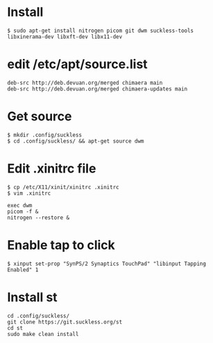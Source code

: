 # Install
```
$ sudo apt-get install nitrogen picom git dwm suckless-tools libxinerama-dev libxft-dev libx11-dev
```
# edit /etc/apt/source.list
```
deb-src http://deb.devuan.org/merged chimaera main  
deb-src http://deb.devuan.org/merged chimaera-updates main
```
# Get source
```
$ mkdir .config/suckless
$ cd .config/suckless/ && apt-get source dwm
```
# Edit .xinitrc file
```
$ cp /etc/X11/xinit/xinitrc .xinitrc
$ vim .xinitrc
```
```
exec dwm
picom -f &
nitrogen --restore &
```
# Enable tap to click
```
$ xinput set-prop "SynPS/2 Synaptics TouchPad" "libinput Tapping Enabled" 1
```
# Install st
```
cd .config/suckless/
git clone https://git.suckless.org/st
cd st
sudo make clean install
```
